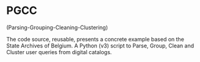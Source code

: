 # PGCC 
(Parsing-Grouping-Cleaning-Clustering) 

The code source, reusable, presents a concrete example based on the State Archives of Belgium.
A Python (v3) script to Parse, Group, Clean and Cluster user queries from digital catalogs.
  
